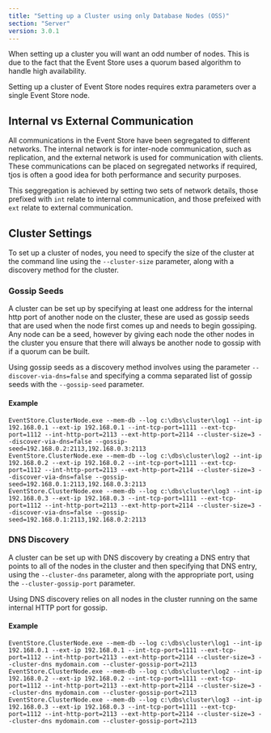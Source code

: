 ```yaml
---
title: "Setting up a Cluster using only Database Nodes (OSS)"
section: "Server"
version: 3.0.1
---
```


<span class="note">
When setting up a cluster you will want an odd number of nodes. This is due to the fact that the Event Store uses a quorum based algorithm to handle high availability. 
</span>

Setting up a cluster of Event Store nodes requires extra parameters over a single Event Store node.

## Internal vs External Communication

All communications in the Event Store have been segregated to different networks. The internal network is for inter-node communication, such as replication, and the external network is used for communication with clients. These communications can be placed on segregated networks if required, tjos is often a good idea for both performance and security purposes.

This seggregation is achieved by setting two sets of network details, those prefixed with `int` relate to internal communication, and those prefeixed with `ext` relate to external communication.

## Cluster Settings

To set up a cluster of nodes, you need to specify the size of the cluster at the command line using the `--cluster-size` parameter, along with a discovery method for the cluster.

### Gossip Seeds

A cluster can be set up by specifying at least one address for the internal http port of another node on the cluster, these are used as gossip seeds that are used when the node first comes up and needs to begin gossiping. Any node can be a seed, however by giving each node the other nodes in the cluster you ensure that there will always be another node to gossip with if a quorum can be built.

Using gossip seeds as a discovery method involves using the parameter `--discover-via-dns=false` and specifying a comma separated list of gossip seeds with the `--gossip-seed` parameter.

#### Example

```
EventStore.ClusterNode.exe --mem-db --log c:\dbs\cluster\log1 --int-ip 192.168.0.1 --ext-ip 192.168.0.1 --int-tcp-port=1111 --ext-tcp-port=1112 --int-http-port=2113 --ext-http-port=2114 --cluster-size=3 --discover-via-dns=false --gossip-seed=192.168.0.2:2113,192.168.0.3:2113
EventStore.ClusterNode.exe --mem-db --log c:\dbs\cluster\log2 --int-ip 192.168.0.2 --ext-ip 192.168.0.2 --int-tcp-port=1111 --ext-tcp-port=1112 --int-http-port=2113 --ext-http-port=2114 --cluster-size=3 --discover-via-dns=false --gossip-seed=192.168.0.1:2113,192.168.0.3:2113
EventStore.ClusterNode.exe --mem-db --log c:\dbs\cluster\log3 --int-ip 192.168.0.3 --ext-ip 192.168.0.3 --int-tcp-port=1111 --ext-tcp-port=1112 --int-http-port=2113 --ext-http-port=2114 --cluster-size=3 --discover-via-dns=false --gossip-seed=192.168.0.1:2113,192.168.0.2:2113
```

### DNS Discovery

A cluster can be set up with DNS discovery by creating a DNS entry that points to all of the nodes in the cluster and then specifying that DNS entry, using the `--cluster-dns` parameter, along with the appropriate port, using the `--cluster-gossip-port` parameter.

<span class="note">
Using DNS discovery relies on all nodes in the cluster running on the same internal HTTP port for gossip.
</span>

#### Example

```
EventStore.ClusterNode.exe --mem-db --log c:\dbs\cluster\log1 --int-ip 192.168.0.1 --ext-ip 192.168.0.1 --int-tcp-port=1111 --ext-tcp-port=1112 --int-http-port=2113 --ext-http-port=2114 --cluster-size=3 --cluster-dns mydomain.com --cluster-gossip-port=2113
EventStore.ClusterNode.exe --mem-db --log c:\dbs\cluster\log2 --int-ip 192.168.0.2 --ext-ip 192.168.0.2 --int-tcp-port=1111 --ext-tcp-port=1112 --int-http-port=2113 --ext-http-port=2114 --cluster-size=3 --cluster-dns mydomain.com --cluster-gossip-port=2113
EventStore.ClusterNode.exe --mem-db --log c:\dbs\cluster\log3 --int-ip 192.168.0.3 --ext-ip 192.168.0.3 --int-tcp-port=1111 --ext-tcp-port=1112 --int-http-port=2113 --ext-http-port=2114 --cluster-size=3 --cluster-dns mydomain.com --cluster-gossip-port=2113
```